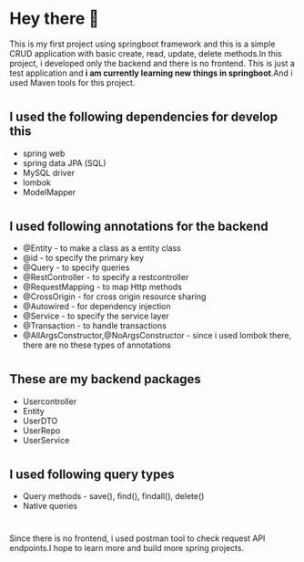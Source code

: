 # Hey there 👋

This is my first project using springboot framework and this is a simple CRUD application with basic create, read, update, delete methods.In this project, i developed only the backend and there is no frontend. This is just a test application and **i am currently learning new things in springboot**.And i used Maven tools for this project.
#
## I used the following dependencies for develop this
* spring web
* spring data JPA (SQL)
* MySQL driver
* lombok
* ModelMapper

# 
## I used following annotations for the backend
* @Entity - to make a class as a entity class
* @id - to specify the primary key
* @Query - to specify queries
* @RestController - to specify a restcontroller
* @RequestMapping - to map Http methods
* @CrossOrigin - for cross origin resource sharing
* @Autowired - for dependency injection
* @Service - to specify the service layer
* @Transaction - to handle transactions
* @AllArgsConstructor,@NoArgsConstructor - since i used lombok there, there are no these types of annotations

#
## These are my backend packages
* Usercontroller
* Entity
* UserDTO
* UserRepo
* UserService

#
## I used following query types
* Query methods - save(), find(), findall(), delete()
* Native queries

#
Since there is no frontend, i used postman tool to check request API endpoints.I hope to learn more and build more spring projects.
